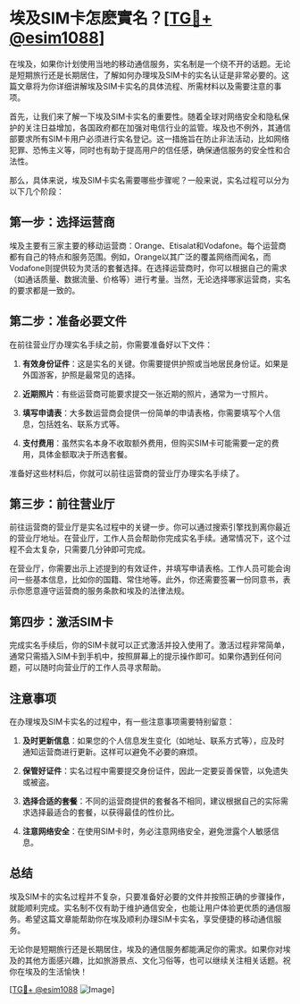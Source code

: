 # 埃及SIM卡怎麽實名？[[TG💪+ @esim1088](https://t.me/s/esim1088)]

在埃及，如果你计划使用当地的移动通信服务，实名制是一个绕不开的话题。无论是短期旅行还是长期居住，了解如何办理埃及SIM卡的实名认证是非常必要的。这篇文章将为你详细讲解埃及SIM卡实名的具体流程、所需材料以及需要注意的事项。

首先，让我们来了解一下埃及SIM卡实名的重要性。随着全球对网络安全和隐私保护的关注日益增加，各国政府都在加强对电信行业的监管。埃及也不例外，其通信部要求所有SIM卡用户必须进行实名登记。这一措施旨在防止非法活动，比如网络犯罪、恐怖主义等，同时也有助于提高用户的信任感，确保通信服务的安全性和合法性。

那么，具体来说，埃及SIM卡实名需要哪些步骤呢？一般来说，实名过程可以分为以下几个阶段：

## 第一步：选择运营商

埃及主要有三家主要的移动运营商：Orange、Etisalat和Vodafone。每个运营商都有自己的特点和服务范围。例如，Orange以其广泛的覆盖网络而闻名，而Vodafone则提供较为灵活的套餐选择。在选择运营商时，你可以根据自己的需求（如通话质量、数据流量、价格等）进行考量。当然，无论选择哪家运营商，实名的要求都是一致的。

## 第二步：准备必要文件

在前往营业厅办理实名手续之前，你需要准备好以下文件：

1. **有效身份证件**：这是实名的关键。你需要提供护照或当地居民身份证。如果是外国游客，护照是最常见的选择。
   
2. **近期照片**：有些运营商可能要求提交一张近期的照片，通常为一寸照片。

3. **填写申请表**：大多数运营商会提供一份简单的申请表格，你需要填写个人信息，包括姓名、联系方式等。

4. **支付费用**：虽然实名本身不收取额外费用，但购买SIM卡可能需要一定的费用，具体金额取决于所选套餐。

准备好这些材料后，你就可以前往运营商的营业厅办理实名手续了。

## 第三步：前往营业厅

前往运营商的营业厅是实名过程中的关键一步。你可以通过搜索引擎找到离你最近的营业厅地址。在营业厅，工作人员会帮助你完成实名手续。通常情况下，这个过程不会太复杂，只需要几分钟即可完成。

在营业厅，你需要出示上述提到的有效证件，并填写申请表格。工作人员可能会询问一些基本信息，比如你的国籍、常住地等。此外，你还需要签署一份同意书，表示你愿意遵守运营商的服务条款和埃及的法律法规。

## 第四步：激活SIM卡

完成实名手续后，你的SIM卡就可以正式激活并投入使用了。激活过程非常简单，通常只需插入SIM卡到手机中，按照屏幕上的提示操作即可。如果你遇到任何问题，可以随时向营业厅的工作人员寻求帮助。

## 注意事项

在办理埃及SIM卡实名的过程中，有一些注意事项需要特别留意：

1. **及时更新信息**：如果您的个人信息发生变化（如地址、联系方式等），应及时通知运营商进行更新。这样可以避免不必要的麻烦。

2. **保管好证件**：实名过程中需要提交身份证件，因此一定要妥善保管，以免遗失或被盗。

3. **选择合适的套餐**：不同的运营商提供的套餐各不相同，建议根据自己的实际需求选择最适合的套餐，以获得最佳的性价比。

4. **注意网络安全**：在使用SIM卡时，务必注意网络安全，避免泄露个人敏感信息。

## 总结

埃及SIM卡的实名过程并不复杂，只要准备好必要的文件并按照正确的步骤操作，就能顺利完成。实名制不仅有助于维护通信安全，也能让用户体验更优质的通信服务。希望这篇文章能帮助你在埃及顺利办理SIM卡实名，享受便捷的移动通信服务。

无论你是短期旅行还是长期居住，埃及的通信服务都能满足你的需求。如果你对埃及的其他方面感兴趣，比如旅游景点、文化习俗等，也可以继续关注相关话题。祝你在埃及的生活愉快！

[[TG💪+ @esim1088](https://t.me/s/esim1088) ![Image](https://i.postimg.cc/4NQfJmqS/Snipaste-2025-05-13-00-14-12.png)]